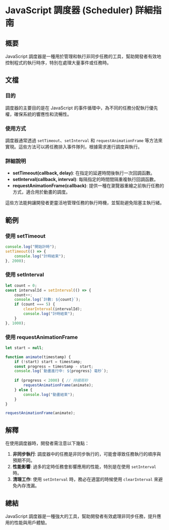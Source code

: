 <!--
Meta Description: # JavaScript 調度器 (Scheduler) 詳細指南 ## 概要 JavaScript 調度器是一種用於管理和執行非同步任務的工具，幫助開發者有效地控制程式的執行時序，特別在處理大量事件或任務時。 ## 文檔 ### 目的 調度器的主要目的是在 JavaScript 的事件循環中，為不...
Meta Keywords: javascript, setinterval, console, log, requestanimationframe
-->

# JavaScript 調度器 (Scheduler) 詳細指南

## 概要
JavaScript 調度器是一種用於管理和執行非同步任務的工具，幫助開發者有效地控制程式的執行時序，特別在處理大量事件或任務時。

## 文檔
### 目的
調度器的主要目的是在 JavaScript 的事件循環中，為不同的任務分配執行優先權，確保系統的響應性和流暢性。

### 使用方式
調度器通常透過 `setTimeout`、`setInterval` 和 `requestAnimationFrame` 等方法來實現。這些方法可以將任務排入事件隊列，根據需求進行調度與執行。

### 詳細說明
- **setTimeout(callback, delay)**: 在指定的延遲時間後執行一次回調函數。
- **setInterval(callback, interval)**: 每隔指定的時間間隔重複執行回調函數。
- **requestAnimationFrame(callback)**: 提供一種在瀏覽器重繪之前執行任務的方式，適合用於動畫的調度。

這些方法能夠讓開發者更靈活地管理任務的執行時機，並幫助避免阻塞主執行緒。

## 範例
### 使用 setTimeout
```javascript
console.log("開始計時");
setTimeout(() => {
    console.log("計時結束");
}, 2000);
```

### 使用 setInterval
```javascript
let count = 0;
const intervalId = setInterval(() => {
    count++;
    console.log(`計數: ${count}`);
    if (count === 5) {
        clearInterval(intervalId);
        console.log("計時結束");
    }
}, 1000);
```

### 使用 requestAnimationFrame
```javascript
let start = null;

function animate(timestamp) {
    if (!start) start = timestamp;
    const progress = timestamp - start;
    console.log(`動畫進行中: ${progress} 毫秒`);
    
    if (progress < 2000) { // 持續兩秒
        requestAnimationFrame(animate);
    } else {
        console.log("動畫結束");
    }
}

requestAnimationFrame(animate);
```

## 解釋
在使用調度器時，開發者需注意以下幾點：
1. **非同步執行**: 調度器中的任務是非同步執行的，可能會導致任務執行的順序與預期不同。
2. **性能影響**: 過多的定時任務會影響應用的性能，特別是在使用 `setInterval` 時。
3. **清理工作**: 使用 `setInterval` 時，務必在適當的時候使用 `clearInterval` 來避免內存洩漏。

## 總結
JavaScript 調度器是一種強大的工具，幫助開發者有效處理非同步任務，提升應用的性能與用戶體驗。